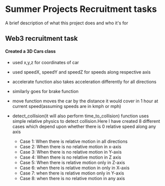 
# Summer Projects Recruitment tasks

A brief description of what this project does and who it's for

## Web3 recruitment task

#### Created a 3D Cars class

- used x,y,z for coordinates of car 
- used speedX, speedY and speedZ for speeds along respective axis
- accelerate function also takes acceleration differently for all directions
- similarly goes for brake function
- move function moves the car by the distance it would cover in 1 hour at current speed(assuming speeds are in kmph or mph)
- detect_collision(it will also perform time_to_collision) function  uses simple relative physics to detect collision.Here I have created 8 different cases which depend upon whether there is 0 relative speed along any axis

   * Case 1: When there is relative motion in all directions
   * Case 2: When there is no relative motion in x-axis
   * Case 3: When there is no relative motion in Y-axis
   * Case 4: When there is no relative motion in Z axis
   * Case 5: When there is relative motion only in Z-axis
   * Case 6: when there is relative motion in only in X-axis
   * Case 7: when there is relative motion only in Y-axis
   * Case 8: when there is no relative motion in any axis
